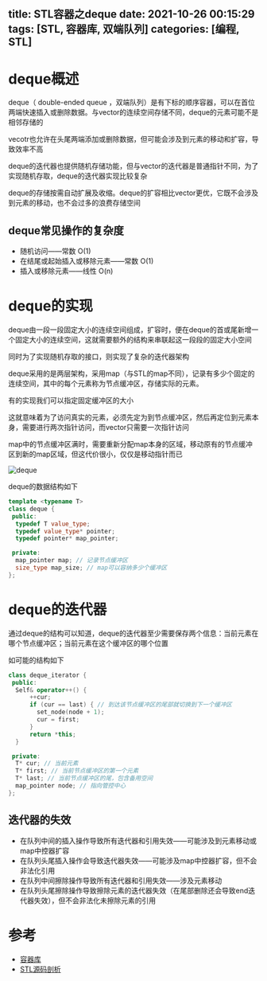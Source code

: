 title: STL容器之deque
date: 2021-10-26 00:15:29
tags: [STL, 容器库, 双端队列]
categories: [编程, STL]
---

# deque概述

deque（ double-ended queue ，双端队列）是有下标的顺序容器，可以在首位两端快速插入或删除数据。与vector的连续空间存储不同，deque的元素可能不是相邻存储的

vecotr也允许在头尾两端添加或删除数据，但可能会涉及到元素的移动和扩容，导致效率不高

deque的迭代器也提供随机存储功能，但与vector的迭代器是普通指针不同，为了实现随机存取，deque的迭代器实现比较复杂

deque的存储按需自动扩展及收缩。deque的扩容相比vector更优，它既不会涉及到元素的移动，也不会过多的浪费存储空间

## deque常见操作的复杂度

- 随机访问——常数 O(1)
- 在结尾或起始插入或移除元素——常数 O(1)
- 插入或移除元素——线性 O(n)

# deque的实现

deque由一段一段固定大小的连续空间组成，扩容时，便在deque的首或尾新增一个固定大小的连续空间，这就需要额外的结构来串联起这一段段的固定大小空间

同时为了实现随机存取的接口，则实现了复杂的迭代器架构

deque采用的是两层架构，采用map（与STL的map不同），记录有多少个固定的连续空间，其中的每个元素称为节点缓冲区，存储实际的元素。

有的实现我们可以指定固定缓冲区的大小

这就意味着为了访问真实的元素，必须先定为到节点缓冲区，然后再定位到元素本身，需要进行两次指针访问，而vector只需要一次指针访问

map中的节点缓冲区满时，需要重新分配map本身的区域，移动原有的节点缓冲区到新的map区域，但这代价很小，仅仅是移动指针而已

![deque](https://gwq5210.github.io/images/deque.png)

deque的数据结构如下

```cpp
template <typename T>
class deque {
 public:
  typedef T value_type;
  typedef value_type* pointer;
  typedef pointer* map_pointer;

 private:
  map_pointer map; // 记录节点缓冲区
  size_type map_size; // map可以容纳多少个缓冲区
};
```

# deque的迭代器

通过deque的结构可以知道，deque的迭代器至少需要保存两个信息：当前元素在哪个节点缓冲区；当前元素在这个缓冲区的哪个位置

如可能的结构如下

```cpp
class deque_iterator {
 public:
  Self& operator++() {
      ++cur;
      if (cur == last) { // 到达该节点缓冲区的尾部就切换到下一个缓冲区
        set_node(node + 1);
        cur = first;
      }
      return *this;
  }  

 private:
  T* cur; // 当前元素
  T* first; // 当前节点缓冲区的第一个元素
  T* last; // 当前节点缓冲区的尾，包含备用空间
  map_pointer node; // 指向管控中心
};
```

## 迭代器的失效

- 在队列中间的插入操作导致所有迭代器和引用失效——可能涉及到元素移动或map中控器扩容
- 在队列头尾插入操作会导致迭代器失效——可能涉及map中控器扩容，但不会非法化引用
- 在队列中间擦除操作导致所有迭代器和引用失效——涉及元素移动
- 在队列头尾擦除操作导致擦除元素的迭代器失效（在尾部删除还会导致end迭代器失效），但不会非法化未擦除元素的引用

# 参考

- [容器库](https://zh.cppreference.com/w/cpp/container/deque)
- [STL源码剖析](https://item.jd.com/11821611.html)

